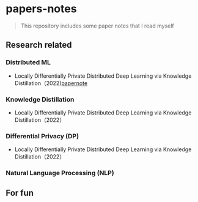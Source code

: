 # papers-notes
> This repository includes some paper notes that I read myself

## Research related

### Distributed ML
* Locally Differentially Private Distributed Deep Learning via Knowledge Distillation（2022)[paper](https://arxiv.org/abs/2202.02971)[note](./note/Locally_Differentially_Private_Distributed_Deep_Learning_via_Knowledge_Distillation.md)

### Knowledge Distillation
* Locally Differentially Private Distributed Deep Learning via Knowledge Distillation（2022）


### Differential Privacy (DP)
* Locally Differentially Private Distributed Deep Learning via Knowledge Distillation（2022）

### Natural Language Processing (NLP)


## For fun

